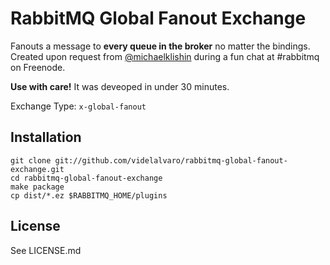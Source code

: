 # RabbitMQ Global Fanout Exchange #

Fanouts a message to **every queue in the broker** no matter the bindings. Created upon request from [@michaelklishin](http://twitter.com/#!/michaelklishin) during a fun chat at #rabbitmq on Freenode.

**Use with care!** It was deveoped in under 30 minutes.

Exchange Type: `x-global-fanout`

## Installation ##

    git clone git://github.com/videlalvaro/rabbitmq-global-fanout-exchange.git
    cd rabbitmq-global-fanout-exchange
    make package
    cp dist/*.ez $RABBITMQ_HOME/plugins

## License ##

See LICENSE.md
